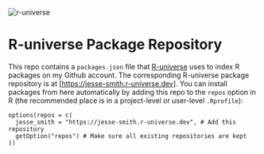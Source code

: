 ![r-universe](https://jesse-smith.r-universe.dev/badges/:total)

# R-universe Package Repository

This repo contains a `packages.json` file that [R-universe](https://r-universe.dev)
uses to index R packages on my Github account. The corresponding R-universe package
repository is at [https://jesse-smith.r-universe.dev]. You can install packages
from here automatically by adding this repo to the `repos` option in R
(the recommended place is in a project-level or user-level `.Rprofile`):

```{r}
options(repos = c(
  jesse_smith = "https://jesse-smith.r-universe.dev", # Add this repository
  getOption("repos") # Make sure all existing repositories are kept
))
```
